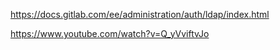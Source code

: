 https://docs.gitlab.com/ee/administration/auth/ldap/index.html

https://www.youtube.com/watch?v=Q_yVviftvJo
